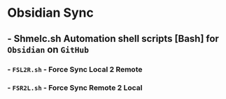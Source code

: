 # Obsidian Sync
## - Shmelc.sh Automation shell scripts [Bash] for `Obsidian` on `GitHub`

### - `FSL2R.sh` - Force Sync Local 2 Remote
### - `FSR2L.sh` - Force Sync Remote 2 Local
